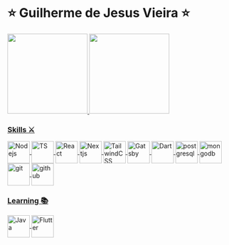<main>
<h1 align="left"> ⭐ Guilherme de Jesus Vieira ⭐ </h1>


  <div align="left">
    <a href="https://github.com/guilherme-gjv">
    <img height="180em" src="https://github-readme-stats.vercel.app/api?username=guilherme-gjv&show_icons=true&theme=dark&include_all_commits=true&count_private=true"/>
    <img height="180em" src="https://github-readme-stats.vercel.app/api/top-langs/?username=guilherme-gjv&layout=compact&langs_count=7&theme=dark"/>
  </div>
    <section>
      <h3>Skills ⚔️</h3> 
      <img align="center" alt="Nodejs" height="50" width="50" src="https://cdn.jsdelivr.net/gh/devicons/devicon/icons/nodejs/nodejs-original.svg" />   
      <img align="center" alt="TS" height="50" width="50" src="https://cdn.jsdelivr.net/gh/devicons/devicon/icons/typescript/typescript-original.svg" />   
      <img align="center" alt="React" height="50" width="50" src="https://cdn.jsdelivr.net/gh/devicons/devicon/icons/react/react-original.svg" />   
      <img align="center" alt="Nextjs" height="50" width="50" src="https://cdn.jsdelivr.net/gh/devicons/devicon/icons/nextjs/nextjs-original-wordmark.svg" />  
      <img align="center" alt="TailwindCSS" height="50" width="50" src="https://cdn.jsdelivr.net/gh/devicons/devicon@latest/icons/tailwindcss/tailwindcss-original.svg" />
      <img align="center" alt="Gatsby" height="50" width="50" src="https://cdn.jsdelivr.net/gh/devicons/devicon/icons/gatsby/gatsby-original.svg" />  
      <img align="center" alt="Dart" height="50" width="50" src="https://cdn.jsdelivr.net/gh/devicons/devicon/icons/dart/dart-original.svg" />   
      <img align="center" alt="postgresql" height="50" width="50" src="https://cdn.jsdelivr.net/gh/devicons/devicon/icons/postgresql/postgresql-original.svg" />  
      <img align="center" alt="mongodb" height="50" width="50" src="https://cdn.jsdelivr.net/gh/devicons/devicon/icons/mongodb/mongodb-original.svg" />
      <img align="center" alt="git" height="50" width="50" src="https://cdn.jsdelivr.net/gh/devicons/devicon/icons/git/git-original.svg" />
      <img align="center" alt="github" height="50" width="50" src="https://cdn.jsdelivr.net/gh/devicons/devicon/icons/github/github-original.svg" />
    </section>
    <section>
      <h3>Learning 📚 </h3> 
      <img align="center" alt="Java" height="50" width="50" src="https://cdn.jsdelivr.net/gh/devicons/devicon/icons/java/java-original.svg" />   
      <img align="center" alt="Flutter" height="50" width="50" src="https://cdn.jsdelivr.net/gh/devicons/devicon/icons/flutter/flutter-original.svg" />  
    </section>
</main>
